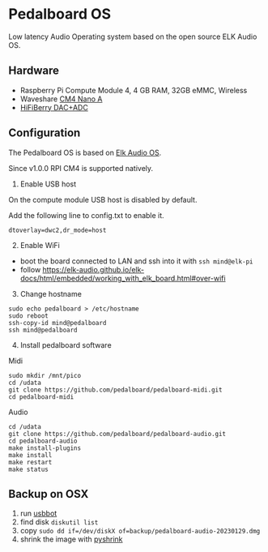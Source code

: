 # Pedalboard OS

Low latency Audio Operating system based on the open source ELK Audio OS.

## Hardware
* Raspberry Pi Compute Module 4, 4 GB RAM, 32GB eMMC, Wireless
* Waveshare [CM4 Nano A](https://www.waveshare.com/wiki/CM4-NANO-A)
* [HiFiBerry DAC+ADC](https://www.hifiberry.com/shop/boards/hifiberry-dac-adc-pro/)

## Configuration

The Pedalboard OS is based on [Elk Audio OS](https://elk-audio.github.io/elk-docs/html/index.html).

Since v1.0.0 RPI CM4 is supported natively.

1. Enable USB host

On the compute module USB host is disabled by default.

Add the following line to config.txt to enable it.

```
dtoverlay=dwc2,dr_mode=host
```

2. Enable WiFi

- boot the board connected to LAN and ssh into it with `ssh mind@elk-pi`
- follow https://elk-audio.github.io/elk-docs/html/embedded/working_with_elk_board.html#over-wifi


3. Change hostname

```
sudo echo pedalboard > /etc/hostname
sudo reboot
ssh-copy-id mind@pedalboard
ssh mind@pedalboard
```

4. Install pedalboard software

Midi
```
sudo mkdir /mnt/pico
cd /udata
git clone https://github.com/pedalboard/pedalboard-midi.git
cd pedalboard-midi
```


Audio
```
cd /udata
git clone https://github.com/pedalboard/pedalboard-audio.git
cd pedalboard-audio
make install-plugins
make install
make restart
make status
```





## Backup on OSX

1. run [usbbot](https://github.com/raspberrypi/usbboot)
2. find disk `diskutil list`
3. copy `sudo dd if=/dev/diskX of=backup/pedalboard-audio-20230129.dmg`
4. shrink the image with [pyshrink](https://github.com/lisanet/PiShrink-macOS)


